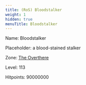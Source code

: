 ```yaml
---
title: (RoS) Bloodstalker
weight: 1
hidden: true
menuTitle: Bloodstalker
---
```


Name: Bloodstalker

Placeholder: a blood-stained stalker

Zone: [The Overthere](/en/ros/exploration/the_overthere)

Level: 113

Hitpoints: 90000000